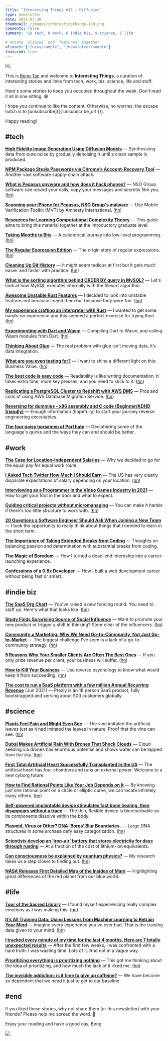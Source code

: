 ```yaml
---
title: "Interesting Things #15 — Diffusion"
type: newsletter
date: 2021-07-30
thumbnail: /images/interestingthings-150.png
comments: false
summary: '18 tech, 8 work, 6 indie biz, 9 science, 5 life'

# Rotate `aliases` and `featured` together
aliases: ["/news/sample", "/newsletter/sample"]
featured: true
---
```


Hi,

This is [Beng Tan](https://bengtan.com/about/) and welcome to **Interesting Things**, a curation of interesting stories and links from tech, work, biz, science, life and stuff.

Here's some stories to keep you occupied throughout the week. Don't read it all in one sitting. 😁

I hope you continue to like the content. Otherwise, no worries, the escape hatch is to [unsubscribe]({{ unsubscribe_url }}).

Happy reading!

## #tech

**[High Fidelity Image Generation Using Diffusion Models](https://ai.googleblog.com/2021/07/high-fidelity-image-generation-using.html?utm_source=bengtan.com/interesting-things/015)** — Synthesizing data from pure noise by gradually denoising it until a clean sample is produced.

**[NPM Package Steals Passwords via Chrome’s Account-Recovery Tool](https://threatpost.com/npm-package-steals-chrome-passwords/168004/?utm_source=bengtan.com/interesting-things/015)** — Another vast software supply-chain attack.

**[What is Pegasus spyware and how does it hack phones?](https://www.theguardian.com/news/2021/jul/18/what-is-pegasus-spyware-and-how-does-it-hack-phones?utm_source=bengtan.com/interesting-things/015)** — NSO Group software can record your calls, copy your messages and secretly film you. ([hn](https://news.ycombinator.com/item?id=27874105))

**[Scanning your iPhone for Pegasus, NSO Group's malware](https://arkadiyt.com/2021/07/25/scanning-your-iphone-for-nso-group-pegasus-malware/?utm_source=bengtan.com/interesting-things/015)** — Use Mobile Verification Toolkit (MVT) by Amnesty International. ([hn](https://news.ycombinator.com/item?id=27967112))

**[Resources for Learning Computational Complexity Theory](https://bcmullins.github.io/complexity_theory_resources/?utm_source=bengtan.com/interesting-things/015)** — This guide aims to bring this material together at the introductory graduate level.

**[Taking Months to Bits](https://kevlinhenney.medium.com/taking-months-to-bits-f66f3eb2476a?utm_source=bengtan.com/interesting-things/015)** — A calendrical journey into low-level programming. ([hn](https://news.ycombinator.com/item?id=27957179))

**[The Regular Expression Edition](https://whyisthisinteresting.substack.com/p/the-regular-expression-edition?utm_source=bengtan.com/interesting-things/015)** — The origin story of regular expressions. ([hn](https://news.ycombinator.com/item?id=27970014))

**[Cleaning Up Git History](https://blog.sulami.xyz/posts/cleaning-up-git-history/?utm_source=bengtan.com/interesting-things/015)** — It might seem tedious at first but it gets much easier and faster with practice. ([hn](https://news.ycombinator.com/item?id=27973410))

**[What is the sorting algorithm behind ORDER BY query in MySQL?](https://blog.pankajtanwar.in/what-is-the-sorting-algorithm-behind-order-by-query-in-mysql?utm_source=bengtan.com/interesting-things/015)** — Let's look at how MySQL executes internally with the filesort algorithm.

**[Awesome Unstable Rust Features](https://lazy.codes/posts/awesome-unstable-rust-features/?utm_source=bengtan.com/interesting-things/015)** — I decided to look into unstable features not because I need them but because they were fun. ([hn](https://news.ycombinator.com/item?id=27973875))

**[My experience crafting an interpreter with Rust](https://ceronman.com/2021/07/22/my-experience-crafting-an-interpreter-with-rust/?utm_source=bengtan.com/interesting-things/015)** — I wanted to get some hands-on experience and this seemed a perfect exercise for trying Rust. ([hn](https://news.ycombinator.com/item?id=27929421))

**[Experimenting with Dart and Wasm](https://medium.com/dartlang/experimenting-with-dart-and-wasm-ef7f1c065577?utm_source=bengtan.com/interesting-things/015)** — Compiling Dart to Wasm, and calling Wasm modules from Dart. ([hn](https://news.ycombinator.com/item?id=27975946))

**[Thinking About Glue](https://www.oreilly.com/radar/thinking-about-glue/?utm_source=bengtan.com/interesting-things/015)** — The real problem with glue isn’t moving data, it’s data integration. 

**[What are you even testing for?](https://unfinished-thought.vercel.app/what_are_you_even_testing_for?utm_source=bengtan.com/interesting-things/015)** — I want to shine a different light on this: Business Value. ([hn](https://news.ycombinator.com/item?id=27972139))

**[The best code is easy code](https://ricardoanderegg.com/posts/easy-code-is-best-code/?utm_source=bengtan.com/interesting-things/015)** — Readability is like writing documentation. It takes extra time, more key presses, and you need to stick to it. ([hn](https://news.ycombinator.com/item?id=27935731))

**[Replicating a PostgreSQL Cluster to Redshift with AWS DMS](https://www.revenuecat.com/blog/replicating-a-postgresql-cluster-to-redshift?utm_source=bengtan.com/interesting-things/015)** — Pros and cons of using AWS Database Migration Service. ([hn](https://news.ycombinator.com/item?id=27932972))

**[Reversing for dummies - x86 assembly and C code (Beginner/ADHD friendly)](https://0x41.cf/reversing/2021/07/21/reversing-x86-and-c-code-for-beginners.html?utm_source=bengtan.com/interesting-things/015)** — Enough information (hopefully) to start your journey reverse engineering executables. 

**[The four noisy horsemen of Perl hate](https://phoenixtrap.com/2021/07/20/the-four-noisy-horsemen-of-perl-hate/?utm_source=bengtan.com/interesting-things/015)** — Deciphering some of the language's quirks and the ways they can and should be better.


## #work

**[The Case for Location-Independent Salaries](https://www.revenuecat.com/blog/the-case-for-location-independent-salaries?utm_source=bengtan.com/interesting-things/015)** — Why we decided to go for the equal pay for equal work route.

**[I Asked Tech Twitter How Much I Should Earn](https://grem.medium.com/i-asked-tech-twitter-how-much-i-should-earn-5838e54fe7ce?utm_source=bengtan.com/interesting-things/015)** — The US has very clearly disparate expectations of salary depending on your location. ([hn](https://news.ycombinator.com/item?id=27935345))

**[Interviewing as a Programmer in the Video Games Industry in 2021](https://www.fugaz.mx/2021/07/05/gamedev-interviews-2021?utm_source=bengtan.com/interesting-things/015)** — How to get your foot in the door and what to expect.

**[Guiding critical projects without micromanaging](https://skamille.medium.com/guiding-critical-projects-without-micromanaging-2391ba83f955?utm_source=bengtan.com/interesting-things/015)** — You can make it harder if there's too little structure to work with. ([hn](https://news.ycombinator.com/item?id=27940412))

**[20 Questions a Software Engineer Should Ask When Joining a New Team](https://trstringer.com/20-questions-for-new-software-team/?utm_source=bengtan.com/interesting-things/015)** — I took the opportunity to really think about things that I needed to learn in the short term.

**[The Importance of Taking Extended Breaks from Coding](https://www.devtwins.com/blog/the-importance-of-taking-extended-breaks-from-coding?utm_source=bengtan.com/interesting-things/015)** — Thoughts on balancing passion and determination with substantial breaks from coding.

**[The Magic of Boredom](https://salman.io/blog/magic-of-boredom/?utm_source=bengtan.com/interesting-things/015)** — How I turned a dead-end internship into a career-launching experience.

**[Confessions of a 0.8x Developer](https://raddevon.com/articles/confessions-of-a-0-8x-developer/?utm_source=bengtan.com/interesting-things/015)** — How I built a web development career without being fast or smart.


## #indie biz

**[The SaaS Org Chart](https://sacks.substack.com/p/the-saas-org-chart?utm_source=bengtan.com/interesting-things/015)** — You've raised a new funding round. You need to staff up. Here's what that looks like. ([hn](https://news.ycombinator.com/item?id=27936262))

**[Study Finds Surprising Source of Social Influence](https://www.asc.upenn.edu/news-events/news/study-finds-surprising-source-social-influence?utm_source=bengtan.com/interesting-things/015)** — Want to promote your new product or trigger a shift in thinking? Steer clear of the influencers. ([hn](https://news.ycombinator.com/item?id=27936833))

**[Community ≠ Marketing: Why We Need Go-to-Community, Not Just Go-to-Market](https://future.a16z.com/community-%e2%89%a0-marketing-why-we-need-go-to-community-not-just-go-to-market/?utm_source=bengtan.com/interesting-things/015)** — The biggest challenge I’ve seen is a lack of a go-to-community strategy. ([hn](https://news.ycombinator.com/item?id=27765207))

**[5 Reasons Why Your Smaller Clients Are Often The Best Ones](https://www.betteroutcomes.xyz/5-reasons-why-your-smaller-clients-are-often-the-best-ones/?utm_source=bengtan.com/interesting-things/015)** —  If you only prize revenue per client, your business will suffer. ([hn](https://news.ycombinator.com/item?id=27971562))

**[How to Kill Your Business](https://thebootstrappedfounder.com/how-to-kill-your-business/?utm_source=bengtan.com/interesting-things/015)** — Use reverse psychology to know what would keep it from succeeding. ([hn](https://news.ycombinator.com/item?id=27972513))

**[The cost to run a SaaS platform with a few million Annual Recurring Revenue](https://www.reddit.com/r/SaaS/comments/o1x0yk/the_cost_to_run_a_saas_platform_with_a_few/?utm_source=bengtan.com/interesting-things/015)** (Jun 2021) — Prezly is an 18 person SaaS product, fully bootstrapped and serving about 500 customers globally.


## #science

**[Plants Feel Pain and Might Even See](https://nautil.us/issue/104/harmony/plants-feel-pain-and-might-even-see?utm_source=bengtan.com/interesting-things/015)** — The vine imitated the artificial leaves just as it had imitated the leaves in nature. Proof that the vine can see. ([hn](https://news.ycombinator.com/item?id=27943137))

**[Dubai Makes Artificial Rain With Drones That Shock Clouds](https://www.zerohedge.com/technology/dubai-makes-artificial-rain-drones-shock-clouds?utm_source=bengtan.com/interesting-things/015)** — Cloud seeding via drones has enormous potential and shows water can be tapped from the sky. ([hn](https://news.ycombinator.com/item?id=27937065))

**[First Total Artificial Heart Successfully Transplanted In the US](https://interestingengineering.com/first-total-artificial-heart-successfully-transplanted-in-the-us?utm_source=bengtan.com/interesting-things/015)** — The artificial heart has four chambers and runs on external power. Welcome to a new cyborg future. 

**[How to Find Rational Points Like Your Job Depends on It](https://www.quantamagazine.org/how-simple-math-reveals-rational-points-on-curves-20210722/?utm_source=bengtan.com/interesting-things/015)** — By knowing just one rational point on a circle or elliptic curve, we can locate infinitely many others. ([hn](https://news.ycombinator.com/item?id=27919784))

**[Self-powered implantable device stimulates fast bone healing, then disappears without a trace](https://news.wisc.edu/self-powered-implantable-device-stimulates-fast-bone-healing-then-disappears-without-a-trace/?utm_source=bengtan.com/interesting-things/015)** — The thin, flexible device is bioresorbable so its components dissolve within the body.

**[Plasmid, Virus or Other? DNA ‘Borgs’ Blur Boundaries.](https://www.quantamagazine.org/plasmid-virus-or-other-dna-borgs-blur-boundaries-20210721/?utm_source=bengtan.com/interesting-things/015)** — Large DNA structures in some archaea defy easy categorization. ([hn](https://news.ycombinator.com/item?id=27933803))

**[Scientists develop an 'iron-air' battery that stores electricity for days through rusting](https://www.dailymail.co.uk/sciencetech/article-9814873/Scientists-develop-iron-air-battery-stores-electricity-days.html?utm_source=bengtan.com/interesting-things/015)** — At a fraction of the cost of lithium-ion equivalents.

**[Can consciousness be explained by quantum physics?](https://theconversation.com/can-consciousness-be-explained-by-quantum-physics-my-research-takes-us-a-step-closer-to-finding-out-164582?utm_source=bengtan.com/interesting-things/015)** — My research takes us a step closer to finding out. ([hn](https://news.ycombinator.com/item?id=27941463))

**[NASA Releases First Detailed Map of the Insides of Mars](https://www.nytimes.com/2021/07/22/science/mars-nasa-insight.html?utm_source=bengtan.com/interesting-things/015)** — Highlighting great differences of the red planet from our blue world.


## #life

**[Tour of the Sacred Library](https://moultano.wordpress.com/2021/07/20/tour-of-the-sacred-library/?utm_source=bengtan.com/interesting-things/015)** — I found myself experiencing really complex emotions as I was making this. ([hn](https://news.ycombinator.com/item?id=27913545))

**[It’s All Training Data: Using Lessons from Machine Learning to Retrain Your Mind](https://thegradient.pub/its-all-training-data/?utm_source=bengtan.com/interesting-things/015)** — Imagine every experience you’ve ever had. That is the training data given to your mind. ([hn](https://news.ycombinator.com/item?id=27927361))

**[I tracked every minute of my time for the last 4 months. Here are 7 totally unexpected results](https://dev.to/dragosbln/i-tracked-every-minute-of-my-time-for-the-last-4-months-here-are-7-totally-unexpected-results-2dna?utm_source=bengtan.com/interesting-things/015)** — After the first few weeks, I was confronted with a hard truth: I was wasting time. Lots of it. And not in a vague way.

**[Prioritizing everything is prioritizing nothing](https://blog.drgriffin.com.au/posts/2021-07-12-prioritizing-everything-is-prioritizing-nothing.html?utm_source=bengtan.com/interesting-things/015)** — This got me thinking about the idea of prioritizing, and how much the lack of it irked me. ([hn](https://news.ycombinator.com/item?id=27942321))

**[The invisible addiction: is it time to give up caffeine?](https://www.theguardian.com/food/2021/jul/06/caffeine-coffee-tea-invisible-addiction-is-it-time-to-give-up?utm_source=bengtan.com/interesting-things/015)** — We have become so dependent that we need it just to get to our baseline.


## #end

If you liked these stories, why not share them (or this newsletter) with your friends? Please help me spread the word. 🙏

Enjoy your reading and have a good day,
Beng

![](https://bengtan.com/images/portrait-40.png)

